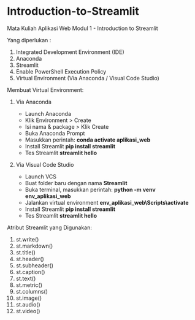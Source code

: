 # Introduction-to-Streamlit

Mata Kuliah Aplikasi Web
Modul 1 - Introduction to Streamlit

Yang diperlukan :
1. Integrated Development Environment (IDE)
2. Anaconda
3. Streamlit
4. Enable PowerShell Execution Policy
5. Virtual Environment (Via Anaconda / Visual Code Studio)

Membuat Virtual Environment:
1. Via Anaconda
   - Launch Anaconda
   - Klik Environment > Create
   - Isi nama & package > Klik Create
   - Buka Anaconda Prompt
   - Masukkan perintah:
     **conda activate aplikasi_web**
   - Install Streamlit
     **pip install streamlit**
   - Tes Streamlit
     **streamlit hello**

2. Via Visual Code Studio
   - Launch VCS
   - Buat folder baru dengan nama **Streamlit**
   - Buka terminal, masukkan perintah:
     **python -m venv env_aplikasi_web**
   - Jalankan virtual environment
     **env_aplikasi_web\Scripts\activate**
   - Install Streamlit
     **pip install streamlit**
   - Tes Streamlit
     **streamlit hello**

Atribut Streamlit yang Digunakan:
1. st.write()
2. st.markdown()
3. st.title()
4. st.header()
5. st.subheader()
6. st.caption()
7. st.text()
8. st.metric()
9. st.columns()
10. st.image()
11. st.audio()
12. st.video()
